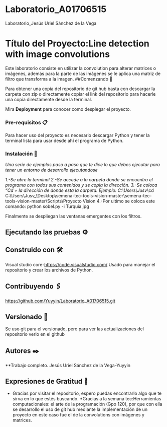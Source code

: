 # Laboratorio_A01706515
Laboratorio_Jesús Uriel Sánchez de la Vega
# Título del Proyecto:Line detection with image convolutions
Este laboratorio consiste en utilizar la convolution para alterar matrices o imágenes, además para la parte de las imágenes se le aplica una matriz de filtro que transforma a la imagen.
##Comenzando 🚀

Para obtener una copia del repositorio de git hub basta con descargar la carpeta con zip o directamente copiar el link del repositorio para hacerle una copia directamente desde la terminal.

Mira **Deployment** para conocer como desplegar el proyecto.


### Pre-requisitos 📋

Para hacer uso del proyecto es necesario descargar Python y tener la terminal lista para usar desde ahí el programa de Python.


### Instalación 🔧

_Una serie de ejemplos paso a paso que te dice lo que debes ejecutar para tener un entorno de desarrollo ejecutandose_

_1.-Se abre la terminal
2.-Se accede a la carpeta donde se encuentra el programa con todos sus contenidos y se copia la dirección.
3.-Se coloca “Cd + la dirección de donde esta la carpeta.
Ejemplo:
C:\Users\Jusv_\cd C:\Users\Jusv_\Desktop\semena-tec-tools-vision-master\semena-tec-tools-vision-master\Scripts\Proyecto Vision
4.-Por ultimo se coloca este comando: python sobel.py -i Turquia.jpg

Finalmente se despliegan las ventanas emergentes con los filtros.
## Ejecutando las pruebas ⚙️

## Construido con 🛠️

Visual studio core-https://code.visualstudio.com/
Usado para manejar el repositorio y crear los archivos de Python.

## Contribuyendo 🖇️

https://github.com/Yuyyin/Laboratorio_A01706515.git

## Versionado 📌

Se uso git para el versionado, pero para ver las actualizaciones del repositorio verlo en el github

## Autores ✒️

**Trabajo completo.
  Jesús Uriel Sánchez de la Vega-Yuyyin

## Expresiones de Gratitud 🎁

* Gracias por visitar el repositorio, espero puedas encontrarlo algo que te sirva en lo que estés buscando.
*Gracias a la semana tec:Herramientas computacionales: el arte de la programación (Gpo 120), por que con ella se desarrollo el uso de git hub mediante la implementación de un proyecto en este caso fue el de la convolutions con imágenes y matrices.
